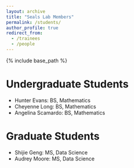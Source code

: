 ```yaml
---
layout: archive
title: "Seals Lab Members"
permalink: /students/
author_profile: true
redirect_from:
  - /trainees
  - /people
---
```


{% include base_path %}

Undergraduate Students 
======
* Hunter Evans: BS, Mathematics
* Cheyenne Long: BS, Mathematics
* Angelina Scamardo: BS, Mathematics

Graduate Students 
======
* Shijie Geng: MS, Data Science
* Audrey Moore: MS, Data Science

<!--*Salina Randall: MS, Data Science-->
<!--*Lucas Alderfer: MS, Data Science-->
